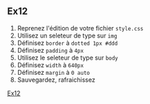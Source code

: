 Ex12
---

1. Reprenez l'édition de votre fichier `style.css`
2. Utilisez un seleteur de type sur `img`
3. Définisez `border` à `dotted 1px #ddd`
3. Définisez `padding` à `4px`
2. Utilisez le seleteur de type sur `body`
3. Définisez `width` à `640px`
3. Définisez `margin` à `0 auto`
7. Sauvegardez, rafraichissez

[Ex12](012-exercice.md)
